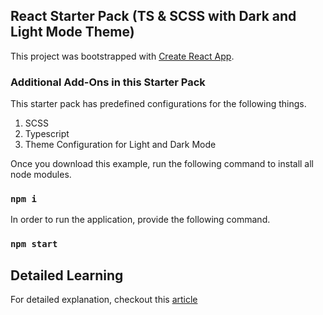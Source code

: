 ## React Starter Pack (TS & SCSS with Dark and Light Mode Theme)
This project was bootstrapped with [Create React App](https://github.com/facebook/create-react-app).

### Additional Add-Ons in this Starter Pack
This starter pack has predefined configurations for the following things.
1. SCSS
2. Typescript
3. Theme Configuration for Light and Dark Mode

Once you download this example, run the following command to install all node modules. 
### `npm i`

In order to run the application, provide the following command.

### `npm start`

## Detailed Learning
For detailed explanation, checkout this <a href = "https://medium.com/swlh/developer-checklist-react-application-initial-set-up-d4568799b825">article</a>
